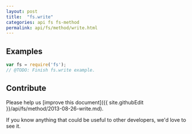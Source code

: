 ```yaml
---
layout: post
title:  "fs.write"
categories: api fs fs-method
permalink: api/fs/method/write.html
---
```


## Examples

```javascript
var fs = require('fs');
// @TODO: Finish fs.write example.
```

## Contribute

Please help us [improve this document]({{ site.githubEdit }}/api/fs/method/2013-08-26-write.md).

If you know anything that could be useful to other developers, we'd love to see it.


